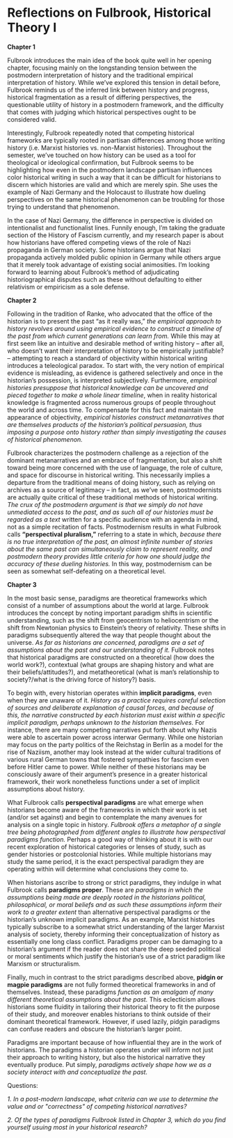 # Reflections on Fulbrook, Historical Theory I

**Chapter 1** 

Fulbrook introduces the main idea of the book quite well in her opening chapter, focusing mainly on the longstanding tension between the postmodern interpretation of history and the traditional empirical interpretation of history. While we’ve explored this tension in detail before, Fulbrook reminds us of the inferred link between history and progress, historical fragmentation as a result of differing perspectives, the questionable utility of history in a postmodern framework, and the difficulty that comes with judging which historical perspectives ought to be considered valid. 

Interestingly, Fulbrook repeatedly noted that competing historical frameworks are typically rooted in partisan differences among those writing history (i.e. Marxist histories vs. non-Marxist histories). Throughout the semester, we’ve touched on how history can be used as a tool for theological or ideological confirmation, but Fulbrook seems to be highlighting how even in the postmodern landscape partisan influences color historical writing in such a way that it can be difficult for historians to discern which histories are valid and which are merely spin. She uses the example of Nazi Germany and the Holocaust to illustrate how dueling perspectives on the same historical phenomenon can be troubling for those trying to understand that phenomenon.

In the case of Nazi Germany, the difference in perspective is divided on intentionalist and functionalist lines. Funnily enough, I’m taking the graduate section of the History of Fascism currently, and my research paper is about how historians have offered competing views of the role of Nazi propaganda in German society. Some historians argue that Nazi propaganda actively molded public opinion in Germany while others argue that it merely took advantage of existing social animosities. I’m looking forward to learning about Fulbrook’s method of adjudicating historiographical disputes such as these without defaulting to either relativism or empiricism as a sole defense.

**Chapter 2**

Following in the tradition of Ranke, who advocated that the office of the historian is to present the past “as it really was,” *the empirical approach to history revolves around using empirical evidence to construct a timeline of the past from which current generations can learn from.* While this may at first seem like an intuitive and desirable method of writing history – after all, who doesn’t want their interpretation of history to be empirically justifiable? – attempting to reach a standard of objectivity within historical writing introduces a teleological paradox. To start with, the very notion of empirical evidence is misleading, as evidence is gathered selectively and once in the historian’s possession, is interpreted subjectively. Furthermore, *empirical histories presuppose that historical knowledge can be uncovered and pieced together to make a whole linear timeline*, when in reality historical knowledge is fragmented across numerous groups of people throughout the world and across time. To compensate for this fact and maintain the appearance of objectivity, *empirical histories construct metanarratives that are themselves products of the historian’s political persuasion, thus imposing a purpose onto history rather than simply investigating the causes of historical phenomenon.* 

Fulbrook characterizes the postmodern challenge as a rejection of the dominant metanarratives and an embrace of fragmentation, but also a shift toward being more concerned with the use of language, the role of culture, and space for discourse in historical writing. This necessarily implies a departure from the traditional means of doing history, such as relying on archives as a source of legitimacy – in fact, as we’ve seen, postmodernists are actually quite critical of these traditional methods of historical writing. *The crux of the postmodern argument is that we simply do not have unmediated access to the past, and as such all of our histories must be regarded as a text* written for a specific audience with an agenda in mind, not as a simple recitation of facts. Postmodernism results in what Fulbrook calls **“perspectival pluralism,”** referring to a state in which, *because there is no true interpretation of the past, an almost infinite number of stories about the same past can simultaneously claim to represent reality, and postmodern theory provides little criteria for how one should judge the accuracy of these dueling histories.* In this way, postmodernism can be seen as somewhat self-defeating on a theoretical level. 

**Chapter 3** 

In the most basic sense, paradigms are theoretical frameworks which consist of a number of assumptions about the world at large. Fulbrook introduces the concept by noting important paradigm shifts in scientific understanding, such as the shift from geocentrism to heliocentrism or the shift from Newtonian physics to Einstein’s theory of relativity. These shifts in paradigms subsequently altered the way that people thought about the universe. *As far as historians are concerned, paradigms are a set of assumptions about the past and our understanding of it.* Fulbrook notes that historical paradigms are constructed on a theoretical (how does the world work?), contextual (what groups are shaping history and what are their beliefs/attitudes?), and metatheoretical (what is man’s relationship to society?/what is the driving force of history?) basis. 

To begin with, every historian operates within **implicit paradigms**, even when they are unaware of it. *History as a practice requires careful selection of sources and deliberate explanation of causal forces, and because of this, the narrative constructed by each historian must exist within a specific implicit paradigm, perhaps unknown to the historian themselves.* For instance, there are many competing narratives put forth about why Nazis were able to ascertain power across interwar Germany. While one historian may focus on the party politics of the Reichstag in Berlin as a model for the rise of Naziism, another may look instead at the wider cultural traditions of various rural German towns that fostered sympathies for fascism even before Hitler came to power. While neither of these historians may be consciously aware of their argument’s presence in a greater historical framework, their work nonetheless functions under a set of implicit assumptions about history. 

What Fulbrook calls **perspectival paradigms** are what emerge when historians become aware of the frameworks in which their work is set (and/or set against) and begin to contemplate the many avenues for analysis on a single topic in history. *Fulbrook offers a metaphor of a single tree being photographed from different angles to illustrate how perspectival paradigms function.* Perhaps a good way of thinking about it is with our recent exploration of historical categories or lenses of study, such as gender histories or postcolonial histories. While multiple historians may study the same period, it is the exact perspectival paradigm they are operating within will determine what conclusions they come to. 

When historians ascribe to strong or strict paradigms, they indulge in what Fulbrook calls **paradigms proper**. These are *paradigms in which the assumptions being made are deeply rooted in the historians political, philosophical, or moral beliefs and as such these assumptions inform their work to a greater extent* than alternative perspectival paradigms or the historian’s unknown implicit paradigms. As an example, Marxist histories typically subscribe to a somewhat strict understanding of the larger Marxist analysis of society, thereby informing their conceptualization of history as essentially one long class conflict. Paradigms proper can be damaging to a historian’s argument if the reader does not share the deep seeded political or moral sentiments which justify the historian’s use of a strict paradigm like Marxism or structuralism. 

Finally, much in contrast to the strict paradigms described above, **pidgin or magpie paradigms** are not fully formed theoretical frameworks in and of themselves. Instead, these paradigms *function as an amalgam of many different theoretical assumptions about the past.* This eclecticism allows historians some fluidity in tailoring their historical theory to fit the purpose of their study, and moreover enables historians to think outside of their dominant theoretical framework. However, if used lazily, pidgin paradigms can confuse readers and obscure the historian’s larger point. 

Paradigms are important because of how influential they are in the work of historians. The paradigms a historian operates under will inform not just their approach to writing history, but also the historical narrative they eventually produce. Put simply, *paradigms actively shape how we as a society interact with and conceptualize the past.*

Questions: 

_1. In a post-modern landscape, what criteria can we use to determine the value and or "correctness" of competing historical narratives?_

_2. Of the types of paradigms Fulbrook listed in Chapter 3, which do you find yourself usuing most in your historical research?_ 











